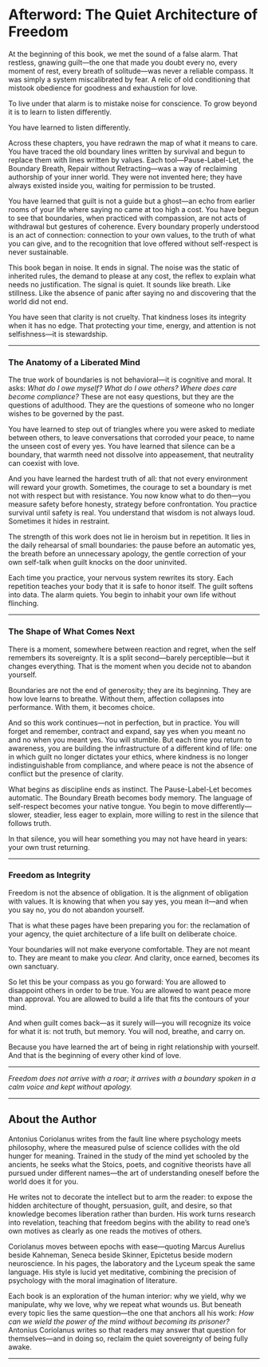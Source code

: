 # **Afterword: The Quiet Architecture of Freedom**

At the beginning of this book, we met the sound of a false alarm.
That restless, gnawing guilt—the one that made you doubt every no, every moment of rest, every breath of solitude—was never a reliable compass. It was simply a system miscalibrated by fear. A relic of old conditioning that mistook obedience for goodness and exhaustion for love.

To live under that alarm is to mistake noise for conscience.
To grow beyond it is to learn to listen differently.

You have learned to listen differently.

Across these chapters, you have redrawn the map of what it means to care. You have traced the old boundary lines written by survival and begun to replace them with lines written by values. Each tool—Pause-Label-Let, the Boundary Breath, Repair without Retracting—was a way of reclaiming authorship of your inner world. They were not invented here; they have always existed inside you, waiting for permission to be trusted.

You have learned that guilt is not a guide but a ghost—an echo from earlier rooms of your life where saying no came at too high a cost. You have begun to see that boundaries, when practiced with compassion, are not acts of withdrawal but gestures of coherence. Every boundary properly understood is an act of connection: connection to your own values, to the truth of what you can give, and to the recognition that love offered without self-respect is never sustainable.

This book began in noise. It ends in signal.
The noise was the static of inherited rules, the demand to please at any cost, the reflex to explain what needs no justification.
The signal is quiet. It sounds like breath. Like stillness. Like the absence of panic after saying no and discovering that the world did not end.

You have seen that clarity is not cruelty.
That kindness loses its integrity when it has no edge.
That protecting your time, energy, and attention is not selfishness—it is stewardship.

---

### **The Anatomy of a Liberated Mind**

The true work of boundaries is not behavioral—it is cognitive and moral. It asks: *What do I owe myself? What do I owe others? Where does care become compliance?*
These are not easy questions, but they are the questions of adulthood. They are the questions of someone who no longer wishes to be governed by the past.

You have learned to step out of triangles where you were asked to mediate between others, to leave conversations that corroded your peace, to name the unseen cost of every yes. You have learned that silence can be a boundary, that warmth need not dissolve into appeasement, that neutrality can coexist with love.

And you have learned the hardest truth of all: that not every environment will reward your growth. Sometimes, the courage to set a boundary is met not with respect but with resistance. You now know what to do then—you measure safety before honesty, strategy before confrontation. You practice survival until safety is real. You understand that wisdom is not always loud. Sometimes it hides in restraint.

The strength of this work does not lie in heroism but in repetition. It lies in the daily rehearsal of small boundaries: the pause before an automatic yes, the breath before an unnecessary apology, the gentle correction of your own self-talk when guilt knocks on the door uninvited.

Each time you practice, your nervous system rewrites its story. Each repetition teaches your body that it is safe to honor itself. The guilt softens into data. The alarm quiets. You begin to inhabit your own life without flinching.

---

### **The Shape of What Comes Next**

There is a moment, somewhere between reaction and regret, when the self remembers its sovereignty. It is a split second—barely perceptible—but it changes everything. That is the moment when you decide not to abandon yourself.

Boundaries are not the end of generosity; they are its beginning.
They are how love learns to breathe.
Without them, affection collapses into performance.
With them, it becomes choice.

And so this work continues—not in perfection, but in practice.
You will forget and remember, contract and expand, say yes when you meant no and no when you meant yes. You will stumble. But each time you return to awareness, you are building the infrastructure of a different kind of life: one in which guilt no longer dictates your ethics, where kindness is no longer indistinguishable from compliance, and where peace is not the absence of conflict but the presence of clarity.

What begins as discipline ends as instinct.
The Pause-Label-Let becomes automatic. The Boundary Breath becomes body memory. The language of self-respect becomes your native tongue. You begin to move differently—slower, steadier, less eager to explain, more willing to rest in the silence that follows truth.

In that silence, you will hear something you may not have heard in years:
your own trust returning.

---

### **Freedom as Integrity**

Freedom is not the absence of obligation. It is the alignment of obligation with values.
It is knowing that when you say yes, you mean it—and when you say no, you do not abandon yourself.

That is what these pages have been preparing you for: the reclamation of your agency, the quiet architecture of a life built on deliberate choice.

Your boundaries will not make everyone comfortable. They are not meant to. They are meant to make you *clear.*
And clarity, once earned, becomes its own sanctuary.

So let this be your compass as you go forward:
You are allowed to disappoint others in order to be true.
You are allowed to want peace more than approval.
You are allowed to build a life that fits the contours of your mind.

And when guilt comes back—as it surely will—you will recognize its voice for what it is: not truth, but memory.
You will nod, breathe, and carry on.

Because you have learned the art of being in right relationship with yourself.
And that is the beginning of every other kind of love.

---

*Freedom does not arrive with a roar; it arrives with a boundary spoken in a calm voice and kept without apology.*

---



## **About the Author**

Antonius Coriolanus writes from the fault line where psychology meets philosophy, where the measured pulse of science collides with the old hunger for meaning. Trained in the study of the mind yet schooled by the ancients, he seeks what the Stoics, poets, and cognitive theorists have all pursued under different names—the art of understanding oneself before the world does it for you.

He writes not to decorate the intellect but to arm the reader: to expose the hidden architecture of thought, persuasion, guilt, and desire, so that knowledge becomes liberation rather than burden. His work turns research into revelation, teaching that freedom begins with the ability to read one’s own motives as clearly as one reads the motives of others.

Coriolanus moves between epochs with ease—quoting Marcus Aurelius beside Kahneman, Seneca beside Skinner, Epictetus beside modern neuroscience. In his pages, the laboratory and the Lyceum speak the same language. His style is lucid yet meditative, combining the precision of psychology with the moral imagination of literature.

Each book is an exploration of the human interior: why we yield, why we manipulate, why we love, why we repeat what wounds us. But beneath every topic lies the same question—the one that anchors all his work: *How can we wield the power of the mind without becoming its prisoner?*
Antonius Coriolanus writes so that readers may answer that question for themselves—and in doing so, reclaim the quiet sovereignty of being fully awake.

---


